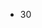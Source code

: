 <!DOCTYPE html>
<html lang="en">
<body>
<ul>
<li id="Test">30</li>
</ul>
</body>
</html>
<script>document.getElementById("Test").innerHTML = 30;</script>
